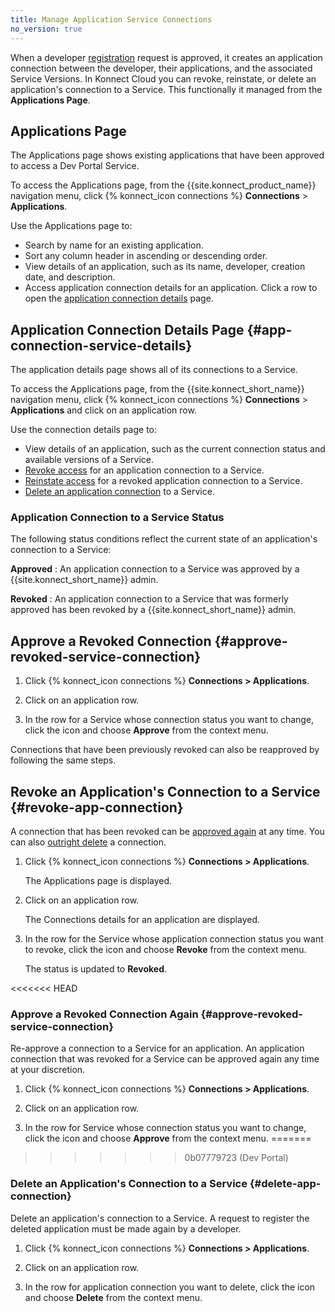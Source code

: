 ```yaml
---
title: Manage Application Service Connections
no_version: true
---
```


When a developer
[registration](/konnect/dev-portal/applications/dev-reg-app-service) request is approved, it creates an application connection between the
developer, their applications, and the associated Service Versions. In Konnect Cloud you can revoke, reinstate, or delete an application's connection to a Service. This functionally it managed from the **Applications Page**. 

## Applications Page

The Applications page shows existing applications that have been approved to access a Dev Portal Service.

To access the Applications page, from the {{site.konnect_product_name}} navigation menu,
click {% konnect_icon connections %} **Connections** > **Applications**.

Use the Applications page to:

- Search by name for an existing application.
- Sort any column header in ascending or descending order.
- View details of an application, such as its name, developer, creation date, and description.
- Access application connection details for an application. Click a row to open the
  [application connection details](#app-connection-service-details) page.

## Application Connection Details Page {#app-connection-service-details}

The application details page shows all of its connections to a Service.

To access the Applications page, from the {{site.konnect_short_name}} navigation menu,
click {% konnect_icon connections %} **Connections** > **Applications** and click on an application row.


Use the connection details page to:

- View details of an application, such as the current connection status and available versions of a Service.
- [Revoke access](#revoke-app-connection) for an application connection to a Service.
- [Reinstate access](#approve-revoked-service-connection) for a revoked application connection to a Service.
- [Delete an application connection](#delete-app-connection) to a Service.

### Application Connection to a Service Status

The following status conditions reflect the current state of an application's connection to a Service:

**Approved**
: An application connection to a Service was approved by a {{site.konnect_short_name}} admin.

**Revoked**
: An application connection to a Service that was formerly approved has been revoked by a
{{site.konnect_short_name}} admin.

## Approve a Revoked Connection {#approve-revoked-service-connection}

1. Click {% konnect_icon connections %} **Connections > Applications**.

2. Click on an application row.

3. In the row for a Service whose connection status you want to change, click the
icon and choose **Approve** from the context menu.

Connections that have been previously revoked can also be reapproved by following the same steps. 
## Revoke an Application's Connection to a Service {#revoke-app-connection}

 A connection that has been revoked can be
[approved again](#approve-revoked-service-connection) at any time. You can also
[outright delete](#delete-app-connection) a connection.

1. Click {% konnect_icon connections %} **Connections > Applications**.

   The Applications page is displayed.

2. Click on an application row.

   The Connections details for an application are displayed.

3. In the row for the Service whose application connection status you want to revoke, click the icon and
   choose **Revoke** from the context menu.

   The status is updated to **Revoked**.

<<<<<<< HEAD
### Approve a Revoked Connection Again {#approve-revoked-service-connection}

Re-approve a connection to a Service for an application. An application connection
that was revoked for a Service can be approved again any time at your discretion.

1. Click {% konnect_icon connections %} **Connections > Applications**.

2. Click on an application row.

3. In the row for Service whose connection status you want to change, click the
icon and choose **Approve** from the context menu.
=======
>>>>>>> 0b07779723 (Dev Portal)

### Delete an Application's Connection to a Service {#delete-app-connection}

Delete an application's connection to a Service. A request to register the deleted application
must be made again by a developer. 

1. Click {% konnect_icon connections %} **Connections > Applications**.

2. Click on an application row.

3. In the row for application connection you want to delete, click the icon and choose **Delete** from the
   context menu.

